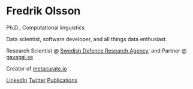 # Fredrik Olsson

Ph.D., Computational linguistics

Data scientist, software developer, and all things data enthusiast. 

Research Scientist @ [Swedish Defence Research Agency](https://www.foi.se/en.html), and Partner @ [gavagai.se](http://gavagai.se)

Creator of [metacurate.io](https://metacurate.io/)

[LinkedIn](https://www.linkedin.com/in/folsson/) [Twitter](https://twitter.com/smudo) [Publications](https://scholar.google.se/citations?user=gFjdUJ8AAAAJ&hl=en)
